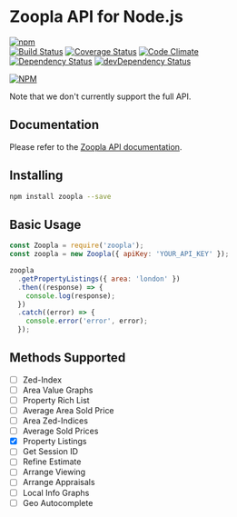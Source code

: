 # Zoopla API for Node.js

[![npm](https://img.shields.io/npm/v/zoopla.svg)](https://www.npmjs.com/package/zoopla)  
[![Build Status](https://travis-ci.org/InsidersByte/zoopla.svg)](https://travis-ci.org/InsidersByte/zoopla)
[![Coverage Status](https://coveralls.io/repos/github/InsidersByte/zoopla/badge.svg?branch=master)](https://coveralls.io/github/InsidersByte/zoopla?branch=master)
[![Code Climate](https://codeclimate.com/github/InsidersByte/zoopla/badges/gpa.svg)](https://codeclimate.com/github/InsidersByte/zoopla)  
[![Dependency Status](https://david-dm.org/InsidersByte/zoopla.svg)](https://david-dm.org/InsidersByte/zoopla)
[![devDependency Status](https://david-dm.org/InsidersByte/zoopla/dev-status.svg)](https://david-dm.org/InsidersByte/zoopla#info=devDependencies)

[![NPM](https://nodei.co/npm/zoopla.png?downloads=true&downloadRank=true)](https://nodei.co/npm/zoopla/)

Note that we don't currently support the full API.

## Documentation

Please refer to the [Zoopla API documentation](http://developer.zoopla.com/docs).

## Installing

```bash
npm install zoopla --save
```

## Basic Usage

```js
const Zoopla = require('zoopla');
const zoopla = new Zoopla({ apiKey: 'YOUR_API_KEY' });

zoopla
  .getPropertyListings({ area: 'london' })
  .then((response) => {
    console.log(response);
  })
  .catch((error) => {
    console.error('error', error);
  });
```

## Methods Supported

- [ ] Zed-Index
- [ ] Area Value Graphs
- [ ] Property Rich List
- [ ] Average Area Sold Price
- [ ] Area Zed-Indices
- [ ] Average Sold Prices
- [X] Property Listings
- [ ] Get Session ID
- [ ] Refine Estimate
- [ ] Arrange Viewing
- [ ] Arrange Appraisals
- [ ] Local Info Graphs
- [ ] Geo Autocomplete
